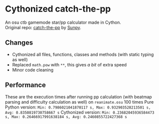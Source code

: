 # Cythonized catch-the-pp
An osu ctb gamemode star/pp calculator made in Cython.  
Original repo: [catch-the-pp](https://github.com/osufx/catch-the-pp) by [Sunpy](https://github.com/EmilySunpy).  

## Changes
- Cythonized all files, functions, classes and methods (with static typing as well)
- Replaced `math.pow` with `**`, this gives _a bit_ of extra speed
- Minor code cleaning

## Performance
These are the execution times after running pp calculation (with beatmap parsing and difficulty calculation as well) on `reanimate.osu` 100 times
Pure Python version: `Min: 0.7986021041870117 s, Max: 0.932903528213501 s, Avg: 0.8350819730758667 s`
Cythonized version: `Min: 0.23682045936584473 s, Max: 0.26466917991638184 s, Avg: 0.2460855722427368 s`
